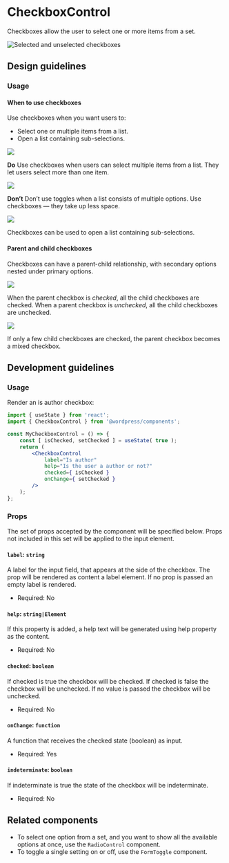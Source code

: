 # CheckboxControl

Checkboxes allow the user to select one or more items from a set.

![Selected and unselected checkboxes](https://make.wordpress.org/design/files/2019/02/CheckboxControl.png)

## Design guidelines

### Usage

#### When to use checkboxes

Use checkboxes when you want users to:

-   Select one or multiple items from a list.
-   Open a list containing sub-selections.

![](https://make.wordpress.org/design/files/2019/02/select-from-list.png)

**Do**
Use checkboxes when users can select multiple items from a list. They let users select more than one item.

![](https://make.wordpress.org/design/files/2019/02/many-form-toggles.png)

**Don’t**
Don’t use toggles when a list consists of multiple options. Use checkboxes — they take up less space.

![](https://make.wordpress.org/design/files/2019/02/checkbox-sublist.gif)

Checkboxes can be used to open a list containing sub-selections.

#### Parent and child checkboxes

Checkboxes can have a parent-child relationship, with secondary options nested under primary options.

![](https://make.wordpress.org/design/files/2019/02/checkbox-parent.gif)

When the parent checkbox is _checked_, all the child checkboxes are checked. When a parent checkbox is _unchecked_, all the child checkboxes are unchecked.

![](https://make.wordpress.org/design/files/2019/02/mixed-checkbox.png)

If only a few child checkboxes are checked, the parent checkbox becomes a mixed checkbox.

## Development guidelines

### Usage

Render an is author checkbox:

```jsx
import { useState } from 'react';
import { CheckboxControl } from '@wordpress/components';

const MyCheckboxControl = () => {
	const [ isChecked, setChecked ] = useState( true );
	return (
		<CheckboxControl
			label="Is author"
			help="Is the user a author or not?"
			checked={ isChecked }
			onChange={ setChecked }
		/>
	);
};
```

### Props

The set of props accepted by the component will be specified below.
Props not included in this set will be applied to the input element.

#### `label`: `string`

A label for the input field, that appears at the side of the checkbox.
The prop will be rendered as content a label element.
If no prop is passed an empty label is rendered.

-   Required: No

#### `help`: `string|Element`

If this property is added, a help text will be generated using help property as the content.

-   Required: No

#### `checked`: `boolean`

If checked is true the checkbox will be checked. If checked is false the checkbox will be unchecked.
If no value is passed the checkbox will be unchecked.

-   Required: No

#### `onChange`: `function`

A function that receives the checked state (boolean) as input.

-   Required: Yes

#### `indeterminate`: `boolean`

If indeterminate is true the state of the checkbox will be indeterminate.

-   Required: No

## Related components

-   To select one option from a set, and you want to show all the available options at once, use the `RadioControl` component.
-   To toggle a single setting on or off, use the `FormToggle` component.
